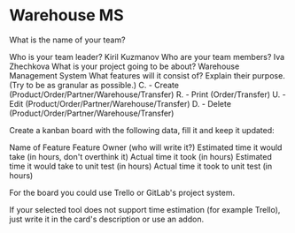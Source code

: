 # Warehouse MS

What is the name of your team? 

Who is your team leader? Kiril Kuzmanov
Who are your team members? Iva Zhechkova
What is your project going to be about? Warehouse Management System
What features will it consist of? Explain their purpose. (Try to be as granular as possible.)
C. - Create (Product/Order/Partner/Warehouse/Transfer)
R. - Print (Order/Transfer)
U. - Edit (Product/Order/Partner/Warehouse/Transfer)
D. - Delete (Product/Order/Partner/Warehouse/Transfer)

Create a kanban board with the following data, fill it and keep it updated:

Name of Feature
Feature Owner (who will write it?)
Estimated time it would take (in hours, don't overthink it)
Actual time it took (in hours)
Estimated time it would take to unit test (in hours)
Actual time it took to unit test (in hours)


For the board you could use Trello or GitLab's project system.

If your selected tool does not support time estimation (for example Trello), just write it in the card's description or use an addon.